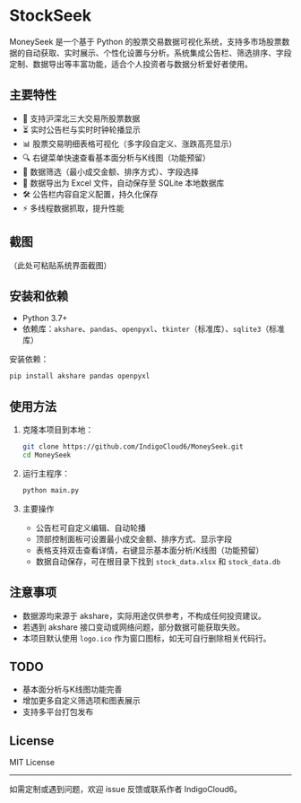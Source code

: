 # StockSeek

MoneySeek 是一个基于 Python 的股票交易数据可视化系统，支持多市场股票数据的自动获取、实时展示、个性化设置与分析。系统集成公告栏、筛选排序、字段定制、数据导出等丰富功能，适合个人投资者与数据分析爱好者使用。

## 主要特性

- 🏦 支持沪深北三大交易所股票数据
- ⏳ 实时公告栏与实时时钟轮播显示
- 📊 股票交易明细表格可视化（多字段自定义、涨跌高亮显示）
- 🔍 右键菜单快速查看基本面分析与K线图（功能预留）
- 🔗 数据筛选（最小成交金额、排序方式）、字段选择
- 💾 数据导出为 Excel 文件，自动保存至 SQLite 本地数据库
- 🛠️ 公告栏内容自定义配置，持久化保存
- ⚡ 多线程数据抓取，提升性能

## 截图

（此处可粘贴系统界面截图）

## 安装和依赖

- Python 3.7+
- 依赖库：`akshare`、`pandas`、`openpyxl`、`tkinter`（标准库）、`sqlite3`（标准库）

安装依赖：
```bash
pip install akshare pandas openpyxl
```

## 使用方法

1. 克隆本项目到本地：
    ```bash
    git clone https://github.com/IndigoCloud6/MoneySeek.git
    cd MoneySeek
    ```

2. 运行主程序：
    ```bash
    python main.py
    ```

3. 主要操作
    - 公告栏可自定义编辑、自动轮播
    - 顶部控制面板可设置最小成交金额、排序方式、显示字段
    - 表格支持双击查看详情，右键显示基本面分析/K线图（功能预留）
    - 数据自动保存，可在根目录下找到 `stock_data.xlsx` 和 `stock_data.db`

## 注意事项

- 数据源均来源于 akshare，实际用途仅供参考，不构成任何投资建议。
- 若遇到 akshare 接口变动或网络问题，部分数据可能获取失败。
- 本项目默认使用 `logo.ico` 作为窗口图标，如无可自行删除相关代码行。

## TODO

- 基本面分析与K线图功能完善
- 增加更多自定义筛选项和图表展示
- 支持多平台打包发布

## License

MIT License

---

如需定制或遇到问题，欢迎 issue 反馈或联系作者 IndigoCloud6。
